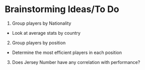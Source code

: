 # Brainstorming Ideas/To Do

1. Group players by Nationality
* Look at average stats by country
2. Group players by position
* Determine the most efficient players in each position
3. Does Jersey Number have any correlation with performance?